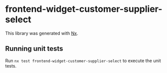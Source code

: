 # frontend-widget-customer-supplier-select

This library was generated with [Nx](https://nx.dev).

## Running unit tests

Run `nx test frontend-widget-customer-supplier-select` to execute the unit tests.
